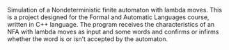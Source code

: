 Simulation of a Nondeterministic finite automaton with lambda moves.
This is a project designed for the Formal and Automatic Languages course, written in C++ language. 
The program receives the characteristics of an NFA with lambda moves as input and some words 
and confirms or infirms whether the word is or isn’t accepted by the automaton.

